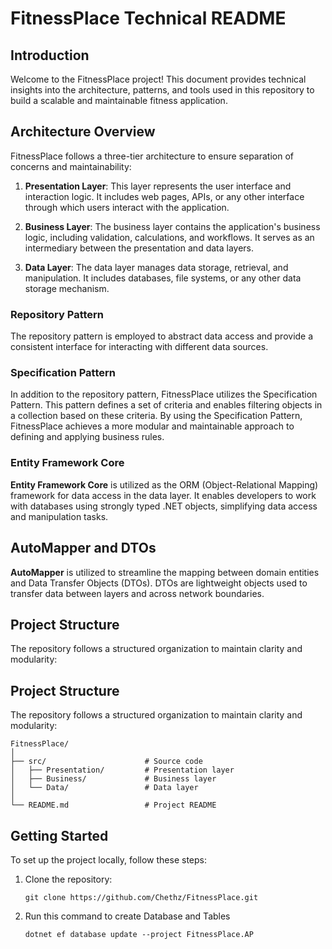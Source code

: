 # FitnessPlace Technical README

## Introduction

Welcome to the FitnessPlace project! This document provides technical insights into the architecture, patterns, and tools used in this repository to build a scalable and maintainable fitness application.

## Architecture Overview

FitnessPlace follows a three-tier architecture to ensure separation of concerns and maintainability:

1. **Presentation Layer**: This layer represents the user interface and interaction logic. It includes web pages, APIs, or any other interface through which users interact with the application.
   
2. **Business Layer**: The business layer contains the application's business logic, including validation, calculations, and workflows. It serves as an intermediary between the presentation and data layers.
   
3. **Data Layer**: The data layer manages data storage, retrieval, and manipulation. It includes databases, file systems, or any other data storage mechanism.

### Repository Pattern

The repository pattern is employed to abstract data access and provide a consistent interface for interacting with different data sources.

### Specification Pattern

In addition to the repository pattern, FitnessPlace utilizes the Specification Pattern. This pattern defines a set of criteria and enables filtering objects in a collection based on these criteria. By using the Specification Pattern, FitnessPlace achieves a more modular and maintainable approach to defining and applying business rules.

### Entity Framework Core

**Entity Framework Core** is utilized as the ORM (Object-Relational Mapping) framework for data access in the data layer. It enables developers to work with databases using strongly typed .NET objects, simplifying data access and manipulation tasks.

## AutoMapper and DTOs

**AutoMapper** is utilized to streamline the mapping between domain entities and Data Transfer Objects (DTOs). DTOs are lightweight objects used to transfer data between layers and across network boundaries.

## Project Structure

The repository follows a structured organization to maintain clarity and modularity:



## Project Structure

The repository follows a structured organization to maintain clarity and modularity:

```
FitnessPlace/
│
├── src/                      # Source code
│   ├── Presentation/         # Presentation layer
│   ├── Business/             # Business layer
│   └── Data/                 # Data layer
│
└── README.md                 # Project README
```

## Getting Started

To set up the project locally, follow these steps:

1. Clone the repository:
   ```
   git clone https://github.com/Chethz/FitnessPlace.git
   ```
2. Run this command to create Database and Tables
   ```
   dotnet ef database update --project FitnessPlace.AP
   ```
